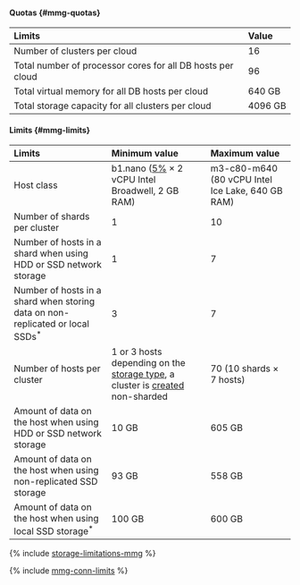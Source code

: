 #### Quotas {#mmg-quotas}

| Limits | Value |
| :------------------------------------------------------------------------------- | :--------- |
| Number of clusters per cloud | 16 |
| Total number of processor cores for all DB hosts per cloud | 96 |
| Total virtual memory for all DB hosts per cloud | 640 GB |
| Total storage capacity for all clusters per cloud | 4096 GB |

#### Limits {#mmg-limits}

| Limits | Minimum value | Maximum value |
| :----------------------------------------------------------------------------------------------------------------- | :------------------------------------------------------------------------------------------------- | :------------------------------------------------- |
| Host class | b1.nano ([5%](../../compute/concepts/performance-levels.md) × 2 vCPU Intel Broadwell, 2 GB RAM) | m3-c80-m640 (80 vCPU Intel Ice Lake, 640 GB RAM) |
| Number of shards per cluster | 1 | 10 |
| Number of hosts in a shard when using HDD or SSD network storage | 1 | 7 |
| Number of hosts in a shard when storing data on non-replicated or local SSDs<sup>*</sup> | 3 | 7 |
| Number of hosts per cluster | 1 or 3 hosts depending on the [storage type](../../managed-mongodb/concepts/storage.md#storage-type-selection), a cluster is [created](../../managed-mongodb/operations/cluster-create.md) non-sharded | 70 (10 shards × 7 hosts) |
| Amount of data on the host when using HDD or SSD network storage | 10 GB | 605 GB |
| Amount of data on the host when using non-replicated SSD storage | 93 GB | 558 GB |
| Amount of data on the host when using local SSD storage<sup>*</sup> | 100 GB | 600 GB |

{% include [storage-limitations-mmg](./mmg/storage-limitations-note.md) %}

{% include [mmg-conn-limits](./mmg/conn-limits.md) %}
